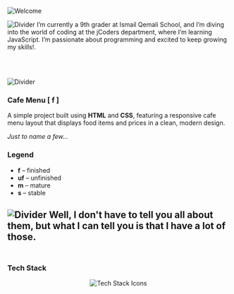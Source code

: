 ![Welcome](https://vaxerski.xyz/github/TopGif.gif)

![Divider](https://vaxerski.xyz/github/aboutme2.gif)
I’m currently a 9th grader at Ismail Qemali School, and I’m diving into the world of coding at the jCoders department, where I’m learning JavaScript. I’m passionate about programming and excited to keep growing my skills!.<br/>
<br/>

<br/>

![Divider](https://vaxerski.xyz/github/repos1.gif)
### Cafe Menu [ f ]  
A simple project built using **HTML** and **CSS**, featuring a responsive cafe menu layout that displays food items and prices in a clean, modern design.

*Just to name a few...*

### Legend  
- **f** – finished  
- **uf** – unfinished  
- **m** – mature  
- **s** – stable


![Divider](https://vaxerski.xyz/github/repos2.gif)
Well, I don't have to tell you all about them, but what I can tell you is that I have a lot of those.<br/><br/>
---

### Tech Stack  

<div align="center">
  <img src="https://skillicons.dev/icons?i=html,css,javascript,python" alt="Tech Stack Icons" />
</div>
